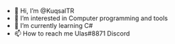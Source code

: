 - 👋 Hi, I’m @KuqsalTR
- 👀 I’m interested in Computer programming and tools
- 🌱 I’m currently learning C#
- 📫 How to reach me Ulas#8871 Discord
